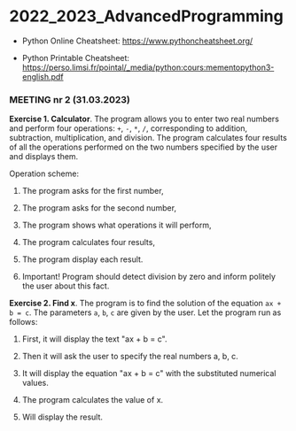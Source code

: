 # 2022_2023_AdvancedProgramming


  * Python Online Cheatsheet: https://www.pythoncheatsheet.org/

  * Python Printable Cheatsheet: https://perso.limsi.fr/pointal/_media/python:cours:mementopython3-english.pdf


### MEETING nr 2 (31.03.2023)

**Exercise 1. Calculator**. The program allows you to enter two real numbers and perform four operations: `+`, `-`, `*`, `/`, corresponding to addition, subtraction, multiplication, and division. The program calculates four results of all the operations performed on the two numbers specified by the user and displays them.

Operation scheme:

1. The program asks for the first number,
    
1. The program asks for the second number,
    
1. The program shows what operations it will perform,
    
1. The program calculates four results,
    
1. The program display each result.
    
1. Important! Program should detect division by zero and inform politely the user about this fact.
	
	

**Exercise 2. Find x**. The program is to find the solution of the equation `ax + b = c`. The parameters `a`, `b`, `c` are given by the user. Let the program run as follows:

1. First, it will display the text "ax + b = c".

2. Then it will ask the user to specify the real numbers a, b, c.

3. It will display the equation "ax + b = c" with the substituted numerical values.

4. The program calculates the value of x.

5. Will display the result.




